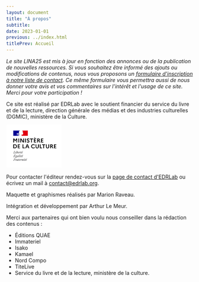 ```yaml
---
layout: document
title: "À propos"
subtitle:
date: 2023-01-01
previous: ../index.html
titlePrev: Accueil
---
```


<p><i>Le site LINA25 est mis à jour en fonction des annonces ou de la publication de nouvelles ressources. Si vous souhaitez être informé des ajouts ou modifications de contenus, nous vous proposons un <a class="link color_navy" href="https://ec.europa.eu/eusurvey/runner/fd17005b-558f-0050-4e7f-a3294314708a">formulaire d'inscription à notre liste de contact</a>. Ce même formulaire vous permettra aussi de nous donner votre avis et vos commentaires sur l’intérêt et l'usage de ce site. Merci pour votre participation !</i></p>

<p>Ce site est réalisé par EDRLab avec le soutient financier du service du livre et de la lecture,  direction générale des médias et des industries culturelles (DGMIC),  ministère de la Culture.</p>

<div width="160px"><img class="logomcc" src="/assets/images/LogoMCHP160.png" alt=""/></div>


Pour contacter l'éditeur rendez-vous sur la [page de contact d'EDRLab](https://www.edrlab.org/contact/) ou écrivez un mail à contact@edrlab.org.

Maquette et graphismes réalisés par Marion Raveau.

Intégration et développement par Arthur Le Meur.

Merci aux partenaires qui ont bien voulu nous conseiller dans la rédaction des contenus : 

* Éditions QUAE
* Immateriel
* Isako
* Kamael
* Nord Compo
* TiteLive
* Service du livre et de la lecture, ministère de la culture.

